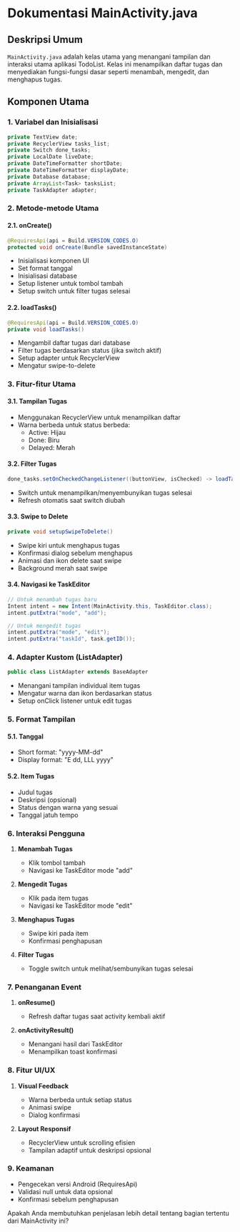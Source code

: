 # Dokumentasi MainActivity.java

## Deskripsi Umum
`MainActivity.java` adalah kelas utama yang menangani tampilan dan interaksi utama aplikasi TodoList. Kelas ini menampilkan daftar tugas dan menyediakan fungsi-fungsi dasar seperti menambah, mengedit, dan menghapus tugas.

## Komponen Utama

### 1. Variabel dan Inisialisasi
```java
private TextView date;
private RecyclerView tasks_list;
private Switch done_tasks;
private LocalDate liveDate;
private DateTimeFormatter shortDate;
private DateTimeFormatter displayDate;
private Database database;
private ArrayList<Task> tasksList;
private TaskAdapter adapter;
```

### 2. Metode-metode Utama

#### 2.1. onCreate()
```java
@RequiresApi(api = Build.VERSION_CODES.O)
protected void onCreate(Bundle savedInstanceState)
```
- Inisialisasi komponen UI
- Set format tanggal
- Inisialisasi database
- Setup listener untuk tombol tambah
- Setup switch untuk filter tugas selesai

#### 2.2. loadTasks()
```java
@RequiresApi(api = Build.VERSION_CODES.O)
private void loadTasks()
```
- Mengambil daftar tugas dari database
- Filter tugas berdasarkan status (jika switch aktif)
- Setup adapter untuk RecyclerView
- Mengatur swipe-to-delete

### 3. Fitur-fitur Utama

#### 3.1. Tampilan Tugas
- Menggunakan RecyclerView untuk menampilkan daftar
- Warna berbeda untuk status berbeda:
    - Active: Hijau
    - Done: Biru
    - Delayed: Merah

#### 3.2. Filter Tugas
```java
done_tasks.setOnCheckedChangeListener((buttonView, isChecked) -> loadTasks());
```
- Switch untuk menampilkan/menyembunyikan tugas selesai
- Refresh otomatis saat switch diubah

#### 3.3. Swipe to Delete
```java
private void setupSwipeToDelete()
```
- Swipe kiri untuk menghapus tugas
- Konfirmasi dialog sebelum menghapus
- Animasi dan ikon delete saat swipe
- Background merah saat swipe

#### 3.4. Navigasi ke TaskEditor
```java
// Untuk menambah tugas baru
Intent intent = new Intent(MainActivity.this, TaskEditor.class);
intent.putExtra("mode", "add");

// Untuk mengedit tugas
intent.putExtra("mode", "edit");
intent.putExtra("taskId", task.getID());
```

### 4. Adapter Kustom (ListAdapter)

```java
public class ListAdapter extends BaseAdapter
```
- Menangani tampilan individual item tugas
- Mengatur warna dan ikon berdasarkan status
- Setup onClick listener untuk edit tugas

### 5. Format Tampilan

#### 5.1. Tanggal
- Short format: "yyyy-MM-dd"
- Display format: "E dd, LLL yyyy"

#### 5.2. Item Tugas
- Judul tugas
- Deskripsi (opsional)
- Status dengan warna yang sesuai
- Tanggal jatuh tempo

### 6. Interaksi Pengguna

1. **Menambah Tugas**
    - Klik tombol tambah
    - Navigasi ke TaskEditor mode "add"

2. **Mengedit Tugas**
    - Klik pada item tugas
    - Navigasi ke TaskEditor mode "edit"

3. **Menghapus Tugas**
    - Swipe kiri pada item
    - Konfirmasi penghapusan

4. **Filter Tugas**
    - Toggle switch untuk melihat/sembunyikan tugas selesai

### 7. Penanganan Event

1. **onResume()**
    - Refresh daftar tugas saat activity kembali aktif

2. **onActivityResult()**
    - Menangani hasil dari TaskEditor
    - Menampilkan toast konfirmasi

### 8. Fitur UI/UX

1. **Visual Feedback**
    - Warna berbeda untuk setiap status
    - Animasi swipe
    - Dialog konfirmasi

2. **Layout Responsif**
    - RecyclerView untuk scrolling efisien
    - Tampilan adaptif untuk deskripsi opsional

### 9. Keamanan
- Pengecekan versi Android (RequiresApi)
- Validasi null untuk data opsional
- Konfirmasi sebelum penghapusan

Apakah Anda membutuhkan penjelasan lebih detail tentang bagian tertentu dari MainActivity ini?